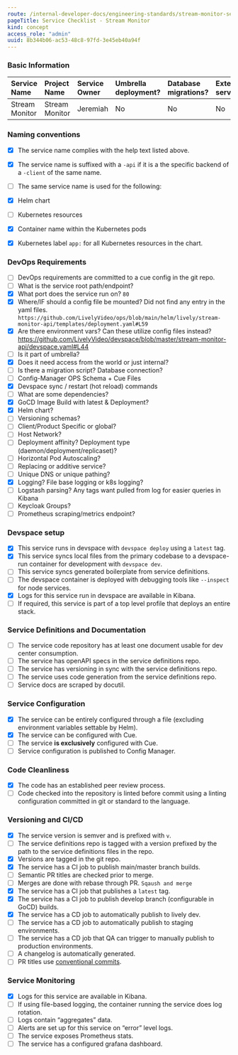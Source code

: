 ```yaml
---
route: /internal-developer-docs/engineering-standards/stream-monitor-service-checklist
pageTitle: Service Checklist - Stream Monitor
kind: concept
access_role: "admin"
uuid: 8b344b06-ac53-48c8-97fd-3e45eb40a94f
---
```


### Basic Information


|**Service Name**      | **Project Name** | **Service Owner** | **Umbrella deployment?**| **Database migrations?** | **External service?** | **Github link** |
| :---        |    :----   |       :--- | :--- | :--| :--| :--| 
| Stream Monitor      | Stream Monitor       | Jeremiah   |No|No|No|https://github.com/LivelyVideo/umbrella/tree/master/apis/stream-monitor |


### Naming conventions


- [x] The service name complies with the help text listed above.
- [x] The service name is suffixed with a `-api` if it is a the specific backend of a `-client` of the same name.
- [ ] The same service name is used for the following:

- [x] Helm chart
- [ ] Kubernetes resources
- [x] Container name within the Kubernetes pods
- [x] Kubernetes label `app:` for all Kubernetes resources in the chart.

### DevOps Requirements


- [ ] DevOps requirements are committed to a cue config in the git repo.
- [ ] What is the service root path/endpoint? 
- [x] What port does the service run on? `80`
- [x] Where/IF should a config file be mounted? Did not find any entry in the yaml files. `https://github.com/LivelyVideo/ops/blob/main/helm/lively/stream-monitor-api/templates/deployment.yaml#L59`
- [x] Are there environment vars? Can these utilize config files instead? https://github.com/LivelyVideo/devspace/blob/master/stream-monitor-api/devspace.yaml#L44
- [ ] Is it part of umbrella?
- [x] Does it need access from the world or just internal?
- [ ] Is there a migration script? Database connection?
- [ ] Config-Manager OPS Schema + Cue Files 
- [x] Devspace sync / restart (hot reload) commands 
- [ ] What are some dependencies?
- [x] GoCD Image Build with latest & Deployment?
- [x] Helm chart?
- [ ] Versioning schemas?
- [ ] Client/Product Specific or global?
- [ ] Host Network?
- [ ] Deployment affinity? Deployment type (daemon/deployment/replicaset)?
- [ ] Horizontal Pod Autoscaling? 
- [ ] Replacing or additive service?
- [ ] Unique DNS or unique pathing?
- [x] Logging? File base logging or k8s logging?
- [ ] Logstash parsing? Any tags want pulled from log for easier queries in Kibana
- [ ] Keycloak Groups?
- [ ] Prometheus scraping/metrics endpoint?

### Devspace setup


- [x] This service runs in devspace with `devspace deploy` using a `latest` tag.
- [x] This service syncs local files from the primary codebase to a devspace-run container for development with `devspace dev`.
- [ ] This service syncs generated boilerplate from service definitions.
- [ ] The devspace container is deployed with debugging tools like `--inspect` for node services.
- [x] Logs for this service run in devspace are available in Kibana.
- [ ] If required, this service is part of a top level profile that deploys an entire stack.

### Service Definitions and Documentation


- [ ] The service code repository has at least one document usable for dev center consumption. 
- [ ] The service has openAPI specs in the service definitions repo.
- [ ] The service has versioning in sync with the service definitions repo.
- [ ] The service uses code generation from the service definitions repo.
- [ ] Service docs are scraped by docutil.

### Service Configuration


- [x] The service can be entirely configured through a file (excluding environment variables settable by Helm).
- [x] The service can be configured with Cue.
- [ ] The service **is exclusively** configured with Cue.
- [ ] Service configuration is published to Config Manager.

### Code Cleanliness


- [x] The code has an established peer review process.
- [ ] Code checked into the repository is linted before commit using a linting configuration committed in git or standard to the language.

### Versioning and CI/CD


- [x] The service version is semver and is prefixed with `v`.
- [ ] The service definitions repo is tagged with a version prefixed by the path to the service definitions files in the repo.
- [x] Versions are tagged in the git repo.
- [x] The service has a CI job to publish main/master branch builds.
- [ ] Semantic PR titles are checked prior to merge.
- [ ] Merges are done with rebase through PR. `Sqaush and merge`
- [x] The service has a CI job that publishes a `latest` tag.
- [x] The service has a CI job to publish develop branch (configurable in GoCD) builds.
- [x] The service has a CD job to automatically publish to lively dev.
- [ ] The service has a CD job to automatically publish to staging environments.
- [ ] The service has a CD job that QA can trigger to manually publish to production environments.
- [ ] A changelog is automatically generated.
- [ ] PR titles use [conventional commits](https://www.conventionalcommits.org/en/v1.0.0/). 

### Service Monitoring


- [x] Logs for this service are available in Kibana.
- [ ] If using file-based logging, the container running the service does log rotation.
- [ ] Logs contain “aggregates” data.
- [ ] Alerts are set up for this service on “error” level logs.
- [ ] The service exposes Prometheus stats.
- [ ] The service has a configured grafana dashboard.